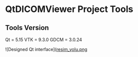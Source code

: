 
# QtDICOMViewer Project Tools

## Tools Version
Qt = 5.15
VTK = 9.3.0
GDCM = 3.0.24

![Designed Qt interface]([resim_yolu.png](assets/img/Qt.png)
